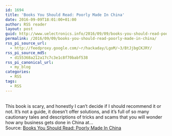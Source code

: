 ```yaml
---
id: 1694
title: 'Books You Should Read: Poorly Made In China'
date: 2016-09-09T18:01:00+01:00
author: RSS reader
layout: post
guid: http://www.uelectronics.info/2016/09/09/books-you-should-read-poorly-made-in-china/
permalink: /2016/09/09/books-you-should-read-poorly-made-in-china/
rss_pi_source_url:
  - http://feedproxy.google.com/~r/hackaday/LgoM/~3/BtJjbgCKJRY/
rss_pi_source_md5:
  - d155368a212a17c7c3e1c8f70babf538
rss_pi_canonical_url:
  - my_blog
categories:
  - RSS
tags:
  - RSS
---
```

&#013;  
This book is scary, and honestly I can’t decide if I should recommend it or not. It’s not a guide, it doesn’t offer solutions, and it’s full of so many cautionary tales and descriptions of tricks and scams that you will wonder how any business gets done in China at…&#013;  
Source: <a href="http://feedproxy.google.com/~r/hackaday/LgoM/~3/BtJjbgCKJRY/" target="_blank">Books You Should Read: Poorly Made In China</a>